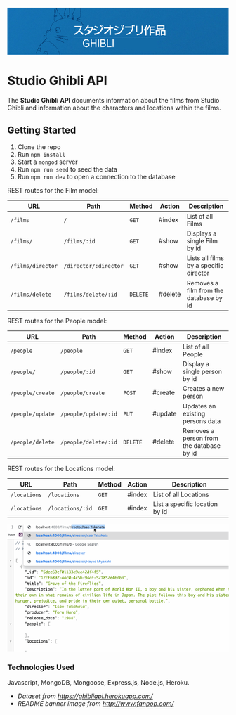 ![Studio Ghibli Banner](./assets/ghiblibanner.png)  
# Studio Ghibli API  
The __Studio Ghibli API__ documents information about the films from Studio Ghibli and information about the characters and locations within the films.  

## Getting Started  

1. Clone the repo
2. Run `npm install`
3. Start a `mongod` server 
4. Run `npm run seed` to seed the data
5. Run `npm run dev` to open a connection to the database

REST routes for the Film model:

| URL                  | Path                    | Method   | Action  | Description                                 |
| -------------------- | ----------------------- | -------- | ------- | ------------------------------------------- |
| `/films`             | `/`                     | `GET`    | #index  | List of all Films                           |
| `/films/`            | `/films/:id`            | `GET`    | #show   | Displays a single Film by id                |
| `/films/director`    | `/director/:director`   | `GET`    | #show   | Lists all films by a specific director      | 
| `/films/delete`      | `/films/delete/:id`     | `DELETE` | #delete | Removes a film from the database by id      |
  

REST routes for the People model:

| URL                  | Path                    | Method   | Action  | Description                                 |
| -------------------- | ----------------------- | -------- | ------- | ------------------------------------------- |
| `/people`            | `/people`               | `GET`    | #index  | List of all People                          |
| `/people/`           | `/people/:id`           | `GET`    | #show   | Display a single person by id               |
| `/people/create`     | `/people/create`        | `POST`   | #create | Creates a new person                        |
| `/people/update`     | `/people/update/:id`    | `PUT`    | #update | Updates an existing persons data            |
| `/people/delete`     | `/people/delete/:id`    | `DELETE` | #delete | Removes a person from the database by id    |  

REST routes for the Locations model:

| URL                  | Path                    | Method   | Action  | Description                                 |
| -------------------- | ----------------------- | -------- | ------- | ------------------------------------------- |
| `/locations`         | `/locations`            | `GET`    | #index  | List of all Locations                       |
| `/locations`         | `/locations/:id`        | `GET`    | #index  | List a specific location by id              |  

![Director Search](./assets/apigifdirector.gif)  


### Technologies Used  
Javascript, MongoDB, Mongoose, Express.js, Node.js, Heroku.  
  
  
  
- _Dataset from https://ghibliapi.herokuapp.com/_ 
- _README banner image from http://www.fanpop.com/_
